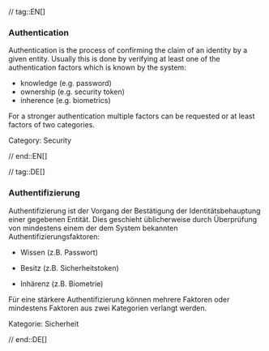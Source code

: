 // tag::EN[]
### Authentication

Authentication is the process of confirming the claim of an identity by a given
entity. Usually this is done by verifying at least one of the authentication
factors which is known by the system:

 * knowledge (e.g. password)
 * ownership (e.g. security token)
 * inherence (e.g. biometrics)

For a stronger authentication multiple factors can be requested or at least
factors of two categories.

Category: Security




// end::EN[]

// tag::DE[]
### Authentifizierung

Authentifizierung ist der Vorgang der Bestätigung der
Identitätsbehauptung einer gegebenen Entität. Dies geschieht
üblicherweise durch Überprüfung von mindestens einem der dem System
bekannten Authentifizierungsfaktoren:

-   Wissen (z.B. Passwort)

-   Besitz (z.B. Sicherheitstoken)

-   Inhärenz (z.B. Biometrie)

Für eine stärkere Authentifizierung können mehrere Faktoren oder
mindestens Faktoren aus zwei Kategorien verlangt
werden.

Kategorie: Sicherheit


// end::DE[]

